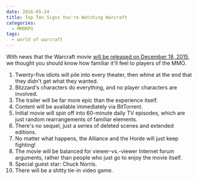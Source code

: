 ```yaml
---
date: 2016-05-24
title: Top Ten Signs You're Watching Warcraft
categories:
  - MMORPG
tags:
  - world of warcraft
---
```


With news that the Warcraft movie [will be released on December 18, 2015](https://twitter.com/Warcraft/status/385161242886696960), we thought you should know how familiar it'll feel to players of the MMO.

1. Twenty-five idiots will pile into every theater, then whine at the end that they didn't get what they wanted.
2. Blizzard's characters do everything, and no player characters are involved.
3. The trailer will be far more epic than the experience itself.
4. Content will be available immediately via BitTorrent.
5. Initial movie will spin off into 60-minute daily TV episodes, which are just random rearrangements of familiar elements.
6. There's no sequel, just a series of deleted scenes and extended editions.
7. No matter what happens, the Alliance and the Horde will just keep fighting!
8. The movie will be balanced for viewer-vs.-viewer Internet forum arguments, rather than people who just go to enjoy the movie itself.
9. Special guest star: Chuck Norris.
10. There will be a shitty tie-in video game.

